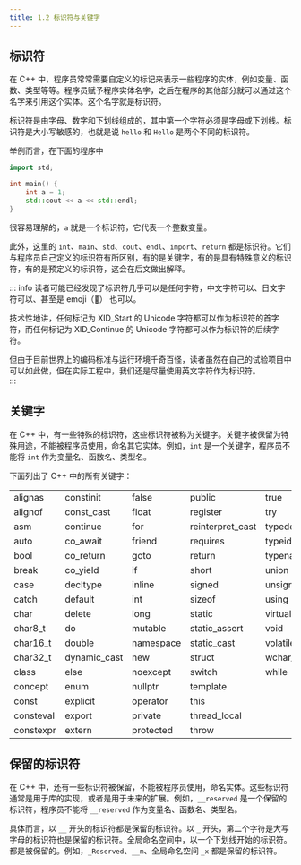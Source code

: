 ```yaml
---
title: 1.2 标识符与关键字
---
```


## 标识符

在 C++ 中，程序员常常需要自定义的标记来表示一些程序的实体，例如变量、函数、类型等等。程序员赋予程序实体名字，之后在程序的其他部分就可以通过这个名字来引用这个实体。这个名字就是标识符。

标识符是由字母、数字和下划线组成的，其中第一个字符必须是字母或下划线。标识符是大小写敏感的，也就是说 `hello` 和 `Hello` 是两个不同的标识符。

举例而言，在下面的程序中

```cpp
import std;

int main() {
    int a = 1;
    std::cout << a << std::endl;
}
```

很容易理解的，`a` 就是一个标识符，它代表一个整数变量。

此外，这里的 `int`、`main`、`std`、`cout`、`endl`、`import`、`return` 都是标识符。它们与程序员自己定义的标识符有所区别，有的是关键字，有的是具有特殊意义的标识符，有的是预定义的标识符，这会在后文做出解释。

::: info 
读者可能已经发现了标识符几乎可以是任何字符，中文字符可以、日文字符可以、甚至是 emoji（🤣） 也可以。  

技术性地讲，任何标记为 XID_Start 的 Unicode 字符都可以作为标识符的首字符，而任何标记为 XID_Continue 的 Unicode 字符都可以作为标识符的后续字符。  

但由于目前世界上的编码标准与运行环境千奇百怪，读者虽然在自己的试验项目中可以如此做，但在实际工程中，我们还是尽量使用英文字符作为标识符。  
:::

## 关键字

在 C++ 中，有一些特殊的标识符，这些标识符被称为关键字。关键字被保留为特殊用途，不能被程序员使用，命名其它实体。例如，`int` 是一个关键字，程序员不能将 `int` 作为变量名、函数名、类型名。

下面列出了 C++ 中的所有关键字：

|           |              |           |                  |          |
| --------- | ------------ | --------- | ---------------- | -------- |
| alignas   | constinit    | false     | public           | true     |
| alignof   | const_cast   | float     | register         | try      |
| asm       | continue     | for       | reinterpret_cast | typedef  |
| auto      | co_await     | friend    | requires         | typeid   |
| bool      | co_return    | goto      | return           | typename |
| break     | co_yield     | if        | short            | union    |
| case      | decltype     | inline    | signed           | unsigned |
| catch     | default      | int       | sizeof           | using    |
| char      | delete       | long      | static           | virtual  |
| char8_t   | do           | mutable   | static_assert    | void     |
| char16_t  | double       | namespace | static_cast      | volatile |
| char32_t  | dynamic_cast | new       | struct           | wchar_t  |
| class     | else         | noexcept  | switch           | while    |
| concept   | enum         | nullptr   | template         |
| const     | explicit     | operator  | this             |
| consteval | export       | private   | thread_local     |
| constexpr | extern       | protected | throw            |

## 保留的标识符

在 C++ 中，还有一些标识符被保留，不能被程序员使用，命名实体。这些标识符通常是用于库的实现，或者是用于未来的扩展。例如，`__reserved` 是一个保留的标识符，程序员不能将 `__reserved` 作为变量名、函数名、类型名。

具体而言，以 `__` 开头的标识符都是保留的标识符。以 `_` 开头，第二个字符是大写字母的标识符也是保留的标识符。全局命名空间中，以一个下划线开始的标识符。都是被保留的。例如，`_Reserved`、`__m`、全局命名空间 `_x` 都是保留的标识符。
